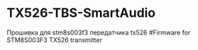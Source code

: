 # TX526-TBS-SmartAudio
Прошивка для stm8s003f3 передатчика tx526
#Firmware for STM8S003F3 TX526 transmitter

